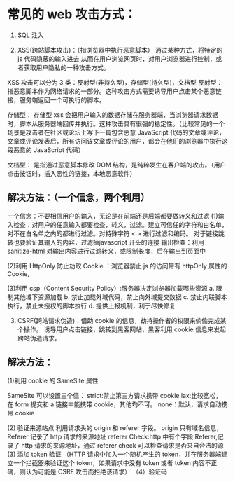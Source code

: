 # 常见的 web 攻击方式：

1. SQL 注入

2. XSS(跨站脚本攻击)：（指浏览器中执行恶意脚本）
   通过某种方式，将特定的 js 代码隐蔽的输入进去,从而在用户浏览网页时，对用户浏览器进行控制，或者获取用户隐私的一种攻击方式。

XSS 攻击可以分为 3 类：反射型(非持久型)，存储型(持久型)，文档型
反射型：
指恶意脚本作为网络请求的一部分。这种攻击方式需要诱导用户点击某个恶意链接，服务端返回一个可执行的脚本。

存储型：
存储型 xss 会把用户输入的数据存储在服务器端，当浏览器请求数据时，脚本从服务器端回传并执行。这种攻击具有很强的稳定性。（比较常见的一个场景是攻击者在社区或论坛上写下一篇包含恶意 JavaScript 代码的文章或评论，文章或评论发表后，所有访问该文章或评论的用户，都会在他们的浏览器中执行这段恶意的 JavaScript 代码）

文档型：
是指通过恶意脚本修改 DOM 结构，是纯粹发生在客户端的攻击。（用户点击按钮时，插入恶性的链接，本地恶意软件）

## 解决方法：（一个信念，两个利用）

一个信念：不要相信用户的输入，无论是在前端还是后端都要做转义和过滤
(1)输入检查：对用户的任意输入都要检查，转义，过滤。建立可信任的字符和白名单，对不在白名单之内的都进行过滤。对特殊字符 < > 进行过滤和编码。
 对于链接跳转也要验证其输入的内容，过滤掉javascript 开头的连接
输出检查：利用 sanitize-html 对输出内容进行过滤转义，或限制长度，后在输出到页面中

(2)利用 HttpOnly 防止劫取 Cookie ：浏览器禁止 js 的访问带有 httpOnly 属性的 Cookie,

(3)利用 csp（Content Security Policy）:服务器决定浏览器加载哪些资源
a. 限制其他域下资源加载
b. 禁止加载外域代码，禁止向外域提交数据
c. 禁止内联脚本执行，禁止未授权的脚本执行
d. 提供上报机制，利于尽快修复

3. CSRF(跨站请求伪造)：借助 cookie 的信息，劫持操作者的权限来偷偷完成某个操作。
   诱导用户点击链接，跳转到黑客网站，黑客利用 cookie 信息来发起跨站伪造请求。

## 解决方法：

(1)利用 cookie 的 SameSite 属性

SameSite 可以设置三个值：
strict:禁止第三方请求携带 cookie
lax:比较宽松，在 form 提交和 a 链接中能携带 cookie，其他均不可。
none：默认，请求自动携带 cookie

(2) 验证来源站点
利用请求头的 origin 和 referer 字段。
origin 只有域名信息，Referer 记录了 http 请求的来源地址
referer Check:http 中有个字段 Referer,记录了 http 请求的来源地址，通过 referer check 可以检查请求是否来自合法的源
(3) 添加 token 验证
（HTTP 请求中加入一个随机产生的 token，并在服务器端建立一个拦截器来验证这个 token，如果请求中没有 token 或者 token 内容不正确，则认为可能是 CSRF 攻击而拒绝该请求）
（4）验证码
